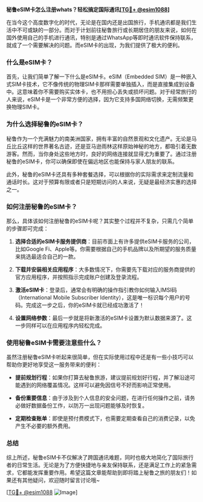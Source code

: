 **秘鲁eSIM卡怎么注册whats？轻松搞定国际通讯[[TG💪+ @esim1088](https://t.me/s/esim1088)]**

在当今这个高度数字化的时代，无论是在国内还是出国旅行，手机通讯都是我们生活中不可或缺的一部分。而对于计划前往秘鲁旅行或长期居住的朋友来说，如何在国外使用自己的手机进行通讯，特别是通过WhatsApp等即时通讯软件保持联系，就成了一个需要解决的问题。而eSIM卡的出现，为我们提供了极大的便利。

### 什么是eSIM卡？

首先，让我们简单了解一下什么是eSIM卡。eSIM（Embedded SIM）是一种嵌入式SIM卡技术，它不像传统的物理SIM卡那样需要单独插入，而是直接集成到设备中。这意味着你不需要购买实体卡，也不用担心丢失或损坏问题。对于经常旅行的人来说，eSIM卡是一个非常方便的选择，因为它支持多国网络切换，无需频繁更换物理SIM卡。

### 为什么选择秘鲁的eSIM卡？

秘鲁作为一个充满魅力的南美洲国家，拥有丰富的自然景观和文化遗产。无论是马丘比丘这样的世界著名古迹，还是亚马逊雨林这样原始神秘的地方，都吸引着无数游客。然而，当你身处这些地方时，良好的网络连接就显得尤为重要了。通过注册秘鲁的eSIM卡，你可以确保即使在偏远地区也能保持与家人朋友的联系。

此外，秘鲁的eSIM卡还具有多种套餐选择，可以根据你的实际需求来定制流量和通话时长。这对于预算有限或者只是短期访问的人来说，无疑是最经济实惠的选择之一。

### 如何注册秘鲁的eSIM卡？

那么，具体该如何注册秘鲁的eSIM卡呢？其实整个过程并不复杂，只需几个简单的步骤即可完成：

1. **选择合适的eSIM卡服务提供商**：目前市面上有许多提供eSIM卡服务的公司，比如Google Fi、Apple等。你需要根据自己的手机品牌以及所期望的服务质量来挑选最适合自己的一款。

2. **下载并安装相关应用程序**：大多数情况下，你需要先下载对应的服务商提供的官方应用程序，并按照指示完成账户创建及登录流程。

3. **激活eSIM卡**：登录后，通常会有明确的操作指引教你如何输入IMSI码（International Mobile Subscriber Identity），这是唯一标识每个用户的号码。完成这一步之后，你的eSIM卡就已经成功激活了！

4. **设置网络参数**：最后一步就是将新激活的eSIM卡设置为默认数据来源了。这一步同样可以在应用程序内轻松完成。

### 使用秘鲁eSIM卡需要注意些什么？

虽然注册秘鲁eSIM卡听起来很简单，但在实际使用过程中还是有一些小技巧可以帮助你更好地享受这一服务带来的便利：

- **提前规划行程**：如果你打算去秘鲁旅游，建议提前规划好行程，并了解沿途可能遇到的网络覆盖情况。这样可以避免因信号不好而影响正常使用。
  
- **备份重要信息**：由于涉及到个人信息的安全问题，在进行任何操作之前，请务必做好数据备份工作，以防万一出现问题能够及时恢复。

- **定期检查账单**：即使是预付费模式下，也需要定期查看自己的消费记录，以免产生不必要的额外费用。

### 总结

综上所述，秘鲁eSIM卡不仅解决了跨国通讯难题，同时也极大地简化了国际旅行者的日常生活。无论是为了方便快捷地与亲友保持联系，还是满足工作上的紧急需求，它都能发挥重要作用。希望这篇文章能帮助到即将踏上秘鲁之旅的朋友们！如果还有其他疑问，欢迎随时留言讨论哦~

[[TG💪+ @esim1088](https://t.me/s/esim1088) ![Image](https://i.postimg.cc/4NQfJmqS/Snipaste-2025-05-13-00-14-12.png)]